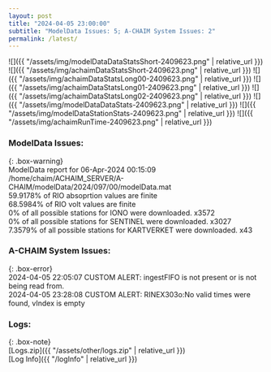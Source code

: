 ```yaml
---
layout: post
title: "2024-04-05 23:00:00"
subtitle: "ModelData Issues: 5; A-CHAIM System Issues: 2"
permalink: /latest/
---
```


![]({{ "/assets/img/modelDataDataStatsShort-2409623.png" | relative_url }})
![]({{ "/assets/img/achaimDataStatsShort-2409623.png" | relative_url }})
![]({{ "/assets/img/achaimDataStatsLong00-2409623.png" | relative_url }})
![]({{ "/assets/img/achaimDataStatsLong01-2409623.png" | relative_url }})
![]({{ "/assets/img/achaimDataStatsLong02-2409623.png" | relative_url }})
![]({{ "/assets/img/modelDataDataStats-2409623.png" | relative_url }})
![]({{ "/assets/img/modelDataStationStats-2409623.png" | relative_url }})
![]({{ "/assets/img/achaimRunTime-2409623.png" | relative_url }})


### ModelData Issues:  
  
{: .box-warning}  
 ModelData report for 06-Apr-2024 00:15:09   
 /home/chaim/ACHAIM_SERVER/A-CHAIM/modelData/2024/097/00/modelData.mat   
 59.9178% of RIO absoprtion values are finite   
 68.5984% of RIO volt values are finite   
 0% of all possible stations for IONO were downloaded. x3572   
 0% of all possible stations for SENTINEL were downloaded. x3027   
 7.3579% of all possible stations for KARTVERKET were downloaded. x43   
  
### A-CHAIM System Issues:  
  
{: .box-error}  
2024-04-05 22:05:07 CUSTOM ALERT: ingestFIFO is not present or is not being read from.  
2024-04-05 23:28:08 CUSTOM ALERT: RINEX303o:No valid times were found, vIndex is empty  

### Logs:  
  
{: .box-note}  
[Logs.zip]({{ "/assets/other/logs.zip" | relative_url }})  
[Log Info]({{ "/logInfo" | relative_url }})  
